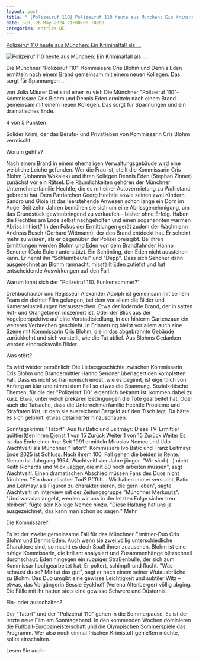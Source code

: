 ```yaml
---
layout: post
title: " [Polizeiruf 110] Polizeiruf 110 heute aus München: Ein Kriminalfall als ..."
date: Sun, 26 May 2024 21:00:00 +0200
categories: entries DE
---
```

[Polizeiruf 110 heute aus München: Ein Kriminalfall als ...](https://www.stern.de/kultur/tv/tatort/polizeiruf-110-heute-aus-muenchen--ein-kriminalfall-als-sommerromanze-34734642.html)

![Polizeiruf 110 heute aus München: Ein Kriminalfall als ...](https://image.stern.de/34735254/t/5K/v2/w1440/r1.7778/-/polizeiruf-110-funkensommer-muenchen.jpg)

Die Münchner "Polizeiruf 110"-Kommissare Cris Blohm und Dennis Eden ermitteln nach einem Brand gemeinsam mit einem neuen Kollegen. Das sorgt für Spannungen ...

von Julia Mäurer Drei sind einer zu viel: Die Münchner "Polizeiruf 110"-Kommissare Cris Blohm und Dennis Eden ermitteln nach einem Brand gemeinsam mit einem neuen Kollegen. Das sorgt für Spannungen und ein dramatisches Ende.

4 von 5 Punkten

Solider Krimi, der das Berufs- und Privatleben von Kommissarin Cris Blohm vermischt

Worum geht's?

Nach einem Brand in einem ehemaligen Verwaltungsgebäude wird eine weibliche Leiche gefunden. Wer die Frau ist, stellt die Kommissarin Cris Blohm (Johanna Wokalek) und ihren Kollegen Dennis Eden (Stephan Zinner) zunächst vor ein Rätsel. Die Räumlichkeiten gehören der Münchner Unternehmerfamilie Hechtle, die es mit einer Autovermietung zu Wohlstand gebracht hat. Dem Patriarchen Georg Hechtle sowie seinen zwei Kindern Sandro und Gioia ist das leerstehende Anwesen schon lange ein Dorn im Auge. Seit zehn Jahren bemühen sie sich um eine Abrissgenehmigung, um das Grundstück gewinnbringend zu verkaufen – bisher ohne Erfolg. Haben die Hechtles am Ende selbst nachgeholfen und einen sogenannten warmen Abriss initiiert? In den Fokus der Ermittlungen gerät zudem der Wachmann Andreas Busch (Gerhard Wittmann), der den Brand entdeckt hat. Er scheint mehr zu wissen, als er gegenüber der Polizei preisgibt. Bei ihren Ermittlungen werden Blohm und Eden von dem Brandfahnder Hanno Senoner (Golo Euler) unterstützt. Ein Schönling, den Eden nicht ausstehen kann. Er nennt ihn "Schleimbeutel" und "Depp". Dass sich Senoner dann ausgerechnet an Blohm ranmacht, missfällt Eden zutiefst und hat entscheidende Auswirkungen auf den Fall.

Warum lohnt sich der "Polizeiruf 110: Funkensommer?"

Drehbuchautor und Regisseur Alexander Adolph ist gemeinsam mit seinem Team ein dichter Film gelungen, bei dem vor allem die Bilder und Kameraeinstellungen herausstechen. Etwa der lodernde Brand, der in satten Rot- und Orangetönen inszeniert ist. Oder der Blick aus der Vogelperspektive auf eine Vorstadtsiedlung, in der hinterm Gartenzaun ein weiteres Verbrechen geschieht. In Erinnerung bleibt vor allem auch eine Szene mit Kommissarin Cris Blohm, die in das abgebrannte Gebäude zurückkehrt und sich vorstellt, wie die Tat ablief. Aus Blohms Gedanken werden eindrucksvolle Bilder.

Was stört?

Es wird wieder persönlich: Die Liebesgeschichte zwischen Kommissarin Cris Blohm und Brandermittler Hanno Senoner überlagert den kompletten Fall. Dass es nicht so harmonisch endet, wie es beginnt, ist eigentlich von Anfang an klar und nimmt dem Fall so etwas die Spannung. Sozialkritische Themen, für die der "Polizeiruf 110" eigentlich bekannt ist, kommen dabei zu kurz. Etwa, unter welch prekären Bedingungen die Tote gearbeitet hat. Oder auch die Tatsache, dass die Unternehmerfamilie Hechtle Probleme und Straftaten löst, in dem sie ausreichend Bargeld auf den Tisch legt. Da hätte es sich gelohnt, etwas detaillierter hinzuschauen.

Sonntagskrimis "Tatort"-Aus für Batic und Leitmayr: Diese TV-Ermittler quittier(t)en ihren Dienst 1 von 15 Zurück Weiter 1 von 15 Zurück Weiter Es ist das Ende einer Ära: Seit 1991 ermitteln Miroslav Nemec und Udo Wachtveitl als Münchner "Tatort"-Kommissare Ivo Batic und Franz Leitmayr. Ende 2025 ist Schluss. Nach ihrem 100. Fall gehen die beiden in Rente. Nemec ist Jahrgang 1954, Wachtveitl vier Jahre jünger. "Wir sind (...) nicht Keith Richards und Mick Jagger, die mit 80 noch arbeiten müssen", sagt Wachtveitl. Einen dramatischen Abschied müssen Fans des Duos nicht fürchten. "Ein dramatischer Tod? Pfffhh... Wir haben immer versucht, Batic und Leitmayr als Figuren zu charakterisieren, die gern leben", sagte Wachtveitl im Interview mit der Zeitungsgruppe "Münchner Merkur/tz". "Und was das angeht, werden wir uns in der letzten Folge sicher treu bleiben", fügte sein Kollege Nemec hinzu. "Diese Haltung hat uns ja ausgezeichnet, das kann man schon so sagen." Mehr

Die Kommissare?

Es ist der zweite gemeinsame Fall für das Münchner Ermittler-Duo Cris Blohm und Dennis Eden. Auch wenn sie zwei völlig unterschiedliche Charaktere sind, so macht es doch Spaß ihnen zuzusehen. Blohm ist eine ruhige Kommissarin, die brillant analysiert und Zusammenhänge blitzschnell durchschaut. Eden hingegen ein ruppiger Straßenbulle, der sich zum Kommissar hochgearbeitet hat. Er poltert, schimpft und flucht. "Was schaust du so? Mir tut das gut", sagt er nach einem seiner Wutausbrüche zu Blohm. Das Duo umgibt eine gewisse Leichtigkeit und subtiler Witz – etwas, das Vorgängerin Bessie Eyckhoff (Verena Altenberger) völlig abging. Die Fälle mit ihr hatten stets eine gewisse Schwere und Düsternis.

Ein- oder ausschalten?

Der "Tatort" und der "Polizeiruf 110" gehen in die Sommerpause: Es ist der letzte neue Film am Sonntagabend. In den kommenden Wochen dominieren die Fußball-Europameisterschaft und die Olympischen Sommerspiele das Programm. Wer also noch einmal frischen Krimistoff genießen möchte, sollte einschalten.

Lesen Sie auch:

